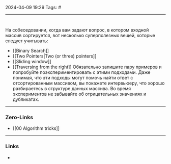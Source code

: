 2024-04-09 19:29 
Tags: #

___
#
На собеседовании, когда вам задают вопрос, в котором входной массив сортируется, вот несколько суперполезных вещей, которые следует учитывать:
- [[Binary Search]]
- [[Two Pointers|Two (or three) pointers]]
- [[Sliding window]]
- [[Traversing from the right]]
Обязательно запишите пару примеров и попробуйте поэкспериментировать с этими подходами. Даже понимая, что эти подходы могут помочь найти ответ с отсортированным массивом, вы покажете интервьюеру, что хорошо разбираетесь в структуре данных массива. Во время экспериментов не забывайте об отрицательных значениях и дубликатах.
___
### Zero-Links
- [[00 Algorithm tricks]]

___
### Links
- 